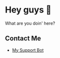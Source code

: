 # Hey guys 👋
What are you doin' here?

## Contact Me

- <a href="https://t.me/TheAlexSupportBot">My Support Bot</a>
